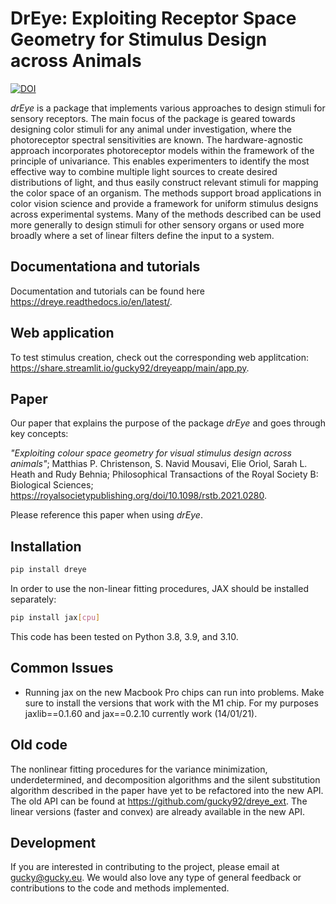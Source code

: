 # DrEye: Exploiting Receptor Space Geometry for Stimulus Design across Animals

[![DOI](https://zenodo.org/badge/243093421.svg)](https://zenodo.org/badge/latestdoi/243093421)

*drEye* is a package that implements various approaches to design stimuli for sensory receptors. The main focus of the package is geared towards designing color stimuli for any animal under investigation, where the photoreceptor spectral sensitivities are known. The hardware-agnostic approach incorporates photoreceptor models within the framework of the principle of univariance. This enables experimenters to identify the most effective way to combine multiple light sources to create desired distributions of light, and thus easily construct relevant stimuli for mapping the color space of an organism. The methods support broad applications in color vision science and provide a framework for uniform stimulus designs across experimental systems. Many of the methods described can be used more generally to design stimuli for other sensory organs or used more broadly where a set of linear filters define the input to a system. 

## Documentationa and tutorials

Documentation and tutorials can be found here <https://dreye.readthedocs.io/en/latest/>.

## Web application

To test stimulus creation, check out the corresponding web applitcation:
<https://share.streamlit.io/gucky92/dreyeapp/main/app.py>.

## Paper

Our paper that explains the purpose of the package *drEye* and goes through key concepts:

*"Exploiting colour space geometry for visual stimulus design across animals"*;
Matthias P. Christenson, S. Navid Mousavi, Elie Oriol, Sarah L. Heath and Rudy Behnia;
Philosophical Transactions of the Royal Society B: Biological Sciences;
<https://royalsocietypublishing.org/doi/10.1098/rstb.2021.0280>.

Please reference this paper when using *drEye*.

## Installation

```bash
pip install dreye
```

In order to use the non-linear fitting procedures, JAX should be installed separately:

```bash
pip install jax[cpu]
```

This code has been tested on Python 3.8, 3.9, and 3.10.

## Common Issues

* Running jax on the new Macbook Pro chips can run into problems. Make sure to install the versions that work with the M1 chip. For my purposes jaxlib==0.1.60 and jax==0.2.10 currently work (14/01/21).


## Old code

The nonlinear fitting procedures for the variance minimization, underdetermined, and decomposition algorithms and the silent substitution algorithm described in the paper have yet to be refactored into the new API. 
The old API can be found at <https://github.com/gucky92/dreye_ext>.
The linear versions (faster and convex) are already available in the new API.


## Development

If you are interested in contributing to the project, please email at gucky@gucky.eu.
We would also love any type of general feedback or contributions to the code and methods implemented.
